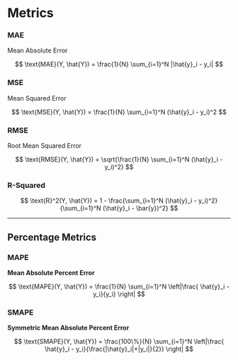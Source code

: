 # Metrics



### MAE

Mean Absolute Error

$$
\text{MAE}(Y, \hat{Y}) = \frac{1}{N} \sum_{i=1}^N |\hat{y}_i - y_i|
$$

### MSE

Mean Squared Error

$$
\text{MSE}(Y, \hat{Y}) = \frac{1}{N} \sum_{i=1}^N (\hat{y}_i - y_i)^2
$$


### RMSE

Root Mean Squared Error


$$
\text{RMSE}(Y, \hat{Y}) = \sqrt{\frac{1}{N} \sum_{i=1}^N (\hat{y}_i - y_i)^2}
$$

### R-Squared



$$
\text{R}^2(Y, \hat{Y}) = 1 - \frac{\sum_{i=1}^N (\hat{y}_i - y_i)^2}{\sum_{i=1}^N (\hat{y}_i - \bar{y})^2}
$$


---
## Percentage Metrics

### MAPE

**Mean Absolute Percent Error**

$$
\text{MAPE}(Y, \hat{Y}) = \frac{1}{N} \sum_{i=1}^N \left|\frac{  \hat{y}_i - y_i}{y_i} \right|
$$

### SMAPE

**Symmetric Mean Absolute Percent Error**

$$
\text{SMAPE}(Y, \hat{Y}) = \frac{100\%}{N} \sum_{i=1}^N \left|\frac{  \hat{y}_i - y_i}{\frac{|\hat{y}_i|+|y_i|}{2}} \right|
$$